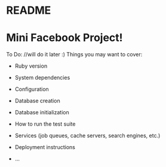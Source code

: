# README

<h1>Mini Facebook Project! </h1>

To Do: //will do it later :) 
Things you may want to cover:

* Ruby version

* System dependencies

* Configuration

* Database creation

* Database initialization

* How to run the test suite

* Services (job queues, cache servers, search engines, etc.)

* Deployment instructions

* ...
